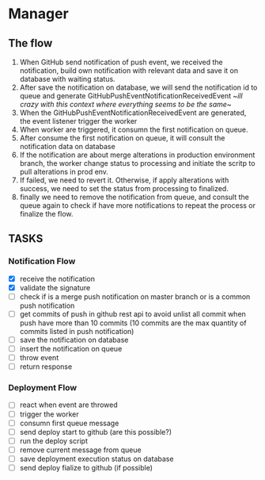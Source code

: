 # Manager

## The flow

1. When GitHub send notification of push event, we received the notification, build own notification with relevant data and save it on database with waiting status.
2. After save the notification on database, we will send the notification id to queue and generate GitHubPushEventNotificationReceivedEvent ~_ill crazy with this context where everything seems to be the same_~
3. When the GitHubPushEventNotificationReceivedEvent are generated, the event listener trigger the worker
4. When worker are triggered, it consumn the first notification on queue.
5. After consume the first notification on queue, it will consult the notification data on database
6. If the notification are about merge alterations in production environment branch, the worker change status to processing and initiate the scritp to pull alterations in prod env.
7. If failed, we need to revert it. Otherwise, if apply alterations with success, we need to set the status from processing to finalized.
8. finally we need to remove the notification from queue, and consult the queue again to check if have more notifications to repeat the process or finalize the flow.

## TASKS

### Notification Flow

- [x] receive the notification
- [x] validate the signature
- [ ] check if is a merge push notification on master branch or is a common push notification
- [ ] get commits of push in github rest api to avoid unlist all commit when push have more than 10 commits (10 commits are the max quantity of commits listed in push notification)
- [ ] save the notification on database
- [ ] insert the notification on queue
- [ ] throw event
- [ ] return response

### Deployment Flow

- [ ] react when event are throwed
- [ ] trigger the worker
- [ ] consumn first queue message
- [ ] send deploy start to github (are this possible?)
- [ ] run the deploy script
- [ ] remove current message from queue
- [ ] save deployment execution status on database
- [ ] send deploy fialize to github (if possible)
